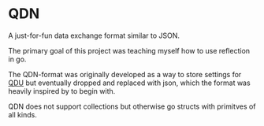 # QDN

A just-for-fun data exchange format similar to JSON. 

The primary goal of this project was teaching myself how to use reflection in go.

The QDN-format was originally developed as a way to store settings for [QDU](https://github.com/4kills/QDU) 
but eventually dropped and replaced with json, which the format was heavily inspired by to begin with. 

QDN does not support collections but otherwise go structs with primitves of all kinds. 
